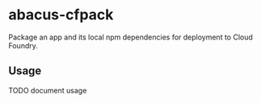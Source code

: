 abacus-cfpack
===

Package an app and its local npm dependencies for deployment to Cloud Foundry.

Usage
---

TODO document usage

